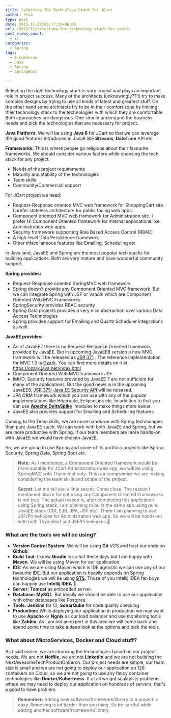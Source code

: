 ```yaml
---
title: Selecting The Technology Stack for JCart
author: Siva
type: post
date: 2015-11-22T05:17:20+00:00
url: /2015/11/selecting-the-technology-stack-for-jcart/
post_views_count:
  - 17
categories:
  - Spring
tags:
  - E-Commerce
  - Java
  - Spring
  - SpringBoot

---
```

Selecting the right technology stack is very crucial and plays an important role in project success. Many of the architects (unknowingly??!!) try to make complex designs by trying to use all kinds of latest and greatest stuff. On the other hand some architects try to be in their comfort zone by limiting their technology stack to the technologies with which they are comfortable. Both approaches are dangerous. One should understand the business needs and pick the technologies that are necessary for project.

**Java Platform:** We will be using **Java 8** for JCart so that we can leverage the good features introduced in Java8 like **Streams**, **DateTime** API etc.

**Frameworks:** This is where people go religious about their favourite frameworks. We should consider various factors while choosing the tech stack for any project.

  * Needs of the project requirements
  * Maturity and stability of the technologies
  * Team skills
  * Community/Commercial support

For JCart project we need:

  * Request-Response oriented MVC web framework for ShoppingCart site. I prefer stateless architecture for public facing web apps.
  * Component oriented MVC web framework for Administration site. I prefer UI Component Oriented framework for internal applications like Administration web apps.
  * Security framework supporting Role Based Access Control (RBAC)
  * A high-level Data Persistence framework
  * Other miscellaneous features like Emailing, Scheduling etc

In Java land, JavaEE and Spring are the most popular tech stacks for building applications. Both are very mature and have wonderful community support.

**Spring provides:**

  * Request-Response oriented SpringMVC web framework
  * Spring doesn't provide any Component Oriented MVC framework. But we can integrate Spring with JSF or Vaadin which are Component Oriented Web MVC Frameworks
  * SpringSecurity provides RBAC security
  * Spring Data projects provides a very nice abstraction over various Data Access Technologies
  * Spring provides support for Emailing and Quartz Scheduler integrations as well.

**JavaEE provides:**

  * As of JavaEE7 there is no Request-Response Oriented framework provided by JavaEE. But in upcoming JavaEE8 version a new MVC framework will be released as <a href="https://jcp.org/en/jsr/detail?id=371" target="_blank">JSR 371</a> . The reference implementation for MVC 1.0 is <a href="https://ozark.java.net/index.html" target="_blank">Ozark</a>. You can find more details on it at <a href="https://ozark.java.net/index.html" target="_blank">https://ozark.java.net/index.html</a>
  * Component Oriented Web MVC framework JSF
  * IMHO, Security features provided by JavaEE 7 are not sufficient for many of the applications. But the good news is in the upcoming JavaEE8, <a href="https://jcp.org/en/jsr/detail?id=375" target="_blank">JSR 375: Java EE Security API</a> will be released.
  * JPA ORM framework which you can use with any of the popular implementations like Hibernate, EclipseLink etc. In addition to that you can use **<a href="https://deltaspike.apache.org/" target="_blank">Apache DeltaSpike</a>**  modules to make things more easier.
  * JavaEE also provides support for Emailing and Scheduling features.

Coming to the Team skills, we are more hands-on with Spring technologies than pure JavaEE stack. We can work with both JavaEE and Spring, but we are more productive with Spring. If our team members are more hands-on with JavaEE we would have chosen JavaEE.

So, we are going to use Spring and some of its portfolio projects like Spring Security, Spring Data, Spring Boot etc.

> **Note:** As I mentioned, a Component Oriented framework would be more suitable for JCart Administration web app, we will be using SpringMVC with Thymeleaf only. This is a compromise we are making considering the team skills and scope of the project.
> 
> **Secret:** Let me tell you a little secret. Come close. The reason I mentioned above for not using any Component Oriented Frameworks is not true. The actual reason is, after completing this application using Spring stack, I am planning to build the same app using pure JavaEE stack (CDI, EJB, JPA, JSF etc). There I am planning to use JSF/PrimeFaces for Administration web app. So we will be hands-on with both Thymeleaf and JSF/PrimeFaces 🙂

### What are the tools we will be using?

  * **Version Control System:** We will be using **Git** VCS and host our code on **Github**.
  * **Build Tool:** I know **Gradle** is so hot these days but I am happy with **Maven**. We will be using Maven for our application.
  * **IDE:** As we are using Maven which is IDE agnostic we can use any of our favourite IDE. But our application is heavily depends on Spring technologies we will be using **<a href="https://spring.io/tools/sts" target="_blank">STS</a>**. Those of you Intellij IDEA fan boys can happily use **Intellij IDEA** 🙂
  * **Server:** **Tomcat** as embedded server.
  * **Database:** **MySQL**. But ideally we should be able to use our application with other databases like Postgres.
  * **Tools:** **Jenkins** for CI, **SonarQube** for code quality checking.
  * **Production:** While deploying our application in production we may want to use **Apache** or **Ngnix** as our load balancer and use monitoring tools like **Zabbix**. As I am not an expert in this area we will come back and spend some time to take a deep look at the options and pick the tools.

### What about MicroServices, Docker and Cloud stuff?

As I said earlier, we are choosing the technologies based on our project needs. We are not **Netflix**, we are not **LinkedIn** and we are not building the NextAwesomeTechProductOnEarch. Our project needs are simple, our team size is small and we are not going to deploy our application on 128 containers on Cloud, so we are not going to use any fancy container technologies like **Docker**/**Kubertness**. If at all we got scalability problems where we may need to deploy our application on hundreds of servers, that's a good to have problem.

> **Remember:** Adding new software/framework/library to a project is easy..Removing is lot harder than you thing. So be careful while adding another software/framework/library.